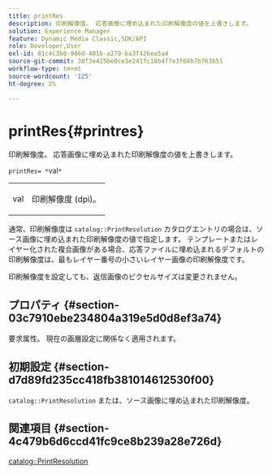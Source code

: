 ```yaml
---
title: printRes
description: 印刷解像度。 応答画像に埋め込まれた印刷解像度の値を上書きします。
solution: Experience Manager
feature: Dynamic Media Classic,SDK/API
role: Developer,User
exl-id: 81c4c3b8-946d-401b-a279-ba3f426ea5a4
source-git-commit: 38f3e425be0ce3e241fc18b477e3f68b7b763b51
workflow-type: tm+mt
source-wordcount: '125'
ht-degree: 2%

---
```


# printRes{#printres}

印刷解像度。 応答画像に埋め込まれた印刷解像度の値を上書きします。

`printRes= *`val`*`

<table id="simpletable_85C271760AE5466C96115027E6511559"> 
 <tr class="strow"> 
  <td class="stentry"> <p><span class="varname"> val</span> </p> </td> 
  <td class="stentry"> <p>印刷解像度 (dpi)。 </p></td> 
 </tr> 
</table>

通常、印刷解像度は `catalog::PrintResolution` カタログエントリの場合は、ソース画像に埋め込まれた印刷解像度の値で指定します。 テンプレートまたはレイヤー化された複合画像がある場合、応答ファイルに埋め込まれるデフォルトの印刷解像度は、最もレイヤー番号の小さいレイヤー画像の印刷解像度です。

印刷解像度を設定しても、返信画像のピクセルサイズは変更されません。

## プロパティ {#section-03c7910ebe234804a319e5d0d8ef3a74}

要求属性。 現在の画層設定に関係なく適用されます。

## 初期設定 {#section-d7d89fd235cc418fb381014612530f00}

`catalog::PrintResolution`
または、ソース画像に埋め込まれた印刷解像度。

## 関連項目 {#section-4c479b6d6ccd41fc9ce8b239a28e726d}

[catalog::PrintResolution](../../../../../is-api/image-catalog/image-serving-api-ref/c-image-catalog-reference/c-image-svg-data-reference/c-image-data-reference/r-printresolution-cat.md#reference-4ebb2e136995470b84b7c5e10cb8e5f5)

